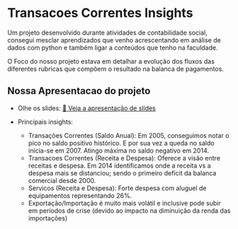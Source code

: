 # Transacoes Correntes Insights

Um projeto desenvolvido durante atividades de contabilidade social, consegui mesclar aprendizados que venho acrescentando em análise de dados com python e também ligar a conteúdos que tenho na faculdade.

O Foco do nosso projeto estava em detalhar a evolução dos fluxos das diferentes rubricas que compõem o resultado na balanca de pagamentos.

**Nossa Apresentacao do projeto**
- 

* Olhe os slides: [📑 Veja a apresentação de slides](./figures/ContabilidadeSocial%20-%20Balanço%20de%20Pagamentos.pdf)


* Principais insights:
    - Transações Correntes (Saldo Anual): Em 2005, conseguimos notar o pico no saldo positivo histórico. E por sua vez a queda no saldo inicia-se em 2007. Atingo máxima no saldo negativo em 2014.
    - Transacoes Correntes (Receita e Despesa): Oferece a visão entre receitas e despesa. Em 2014 identificamos onde a receita vs a despesa mais se distanciou; sendo o primeiro defícit da balanca comercial desde 2000.
    - Servicos (Receita e Despesa): Forte despesa com aluguel de equipamentos representando 26%.
    - Exportação/Importação é muito mais volátil e inclusive pode subir em períodos de crise (devido ao impacto na diminuição da renda das importações)
